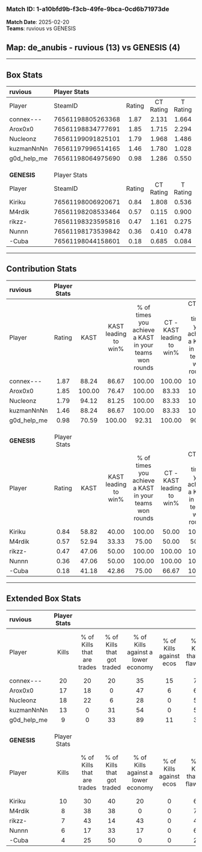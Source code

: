 ### Match ID: 1-a10bfd9b-f3cb-49fe-9bca-0cd6b71973de  
**Match Date**: 2025-02-20  
**Teams**: ruvious vs GENESIS  

## **Map**: de_anubis - ruvious (13) vs GENESIS (4)  
---  

## Box Stats  

| **ruvious** | Player Stats      |        |           |          |        |       |       |         |        |      |     |
| :- | :- | :-: | :-: | :-: | :-: | :-: | :-: | :-: | :-: | :-: | :-: |
| Player      | SteamID           | Rating | CT Rating | T Rating |  KAST  |  ADR  | Kills | Assists | Deaths | K/D  | HS% |
| connex---   | 76561198805263368 |  1.87  |   2.131   |  1.664   | 88.24  | 118.0 |  20   |    3    |   8    | 2.50 | 30  |
| Arox0x0     | 76561198834777691 |  1.85  |   1.715   |  2.294   | 100.00 | 92.0  |  17   |    5    |   4    | 4.25 | 47  |
| Nucleonz    | 76561199091825101 |  1.79  |   1.968   |  1.486   | 94.12  | 94.2  |  18   |    3    |   6    | 3.00 | 33  |
| kuzmanNnNn  | 76561197996514165 |  1.46  |   1.780   |  1.028   | 88.24  | 91.7  |  13   |    9    |   8    | 1.63 | 69  |
| g0d_help_me | 76561198064975690 |  0.98  |   1.286   |  0.550   | 70.59  | 66.2  |   9   |    2    |   9    | 1.00 | 55  |
|             |                   |        |           |          |        |       |       |         |        |      |     |
|             |                   |        |           |          |        |       |       |         |        |      |     |
|             |                   |        |           |          |        |       |       |         |        |      |     |
| **GENESIS** | Player Stats      |        |           |          |        |       |       |         |        |      |     |
| Player      | SteamID           | Rating | CT Rating | T Rating |  KAST  |  ADR  | Kills | Assists | Deaths | K/D  | HS% |
| Kiriku      | 76561198006920671 |  0.84  |   1.808   |  0.536   | 58.82  | 81.1  |  10   |    4    |   14   | 0.71 | 50  |
| M4rdik      | 76561198208533464 |  0.57  |   0.115   |  0.900   | 52.94  | 51.1  |   8   |    4    |   15   | 0.53 | 25  |
| rikzz-      | 76561198323595816 |  0.47  |   1.161   |  0.275   | 47.06  | 43.0  |   7   |    2    |   14   | 0.50 | 28  |
| Nunnn       | 76561198173539842 |  0.36  |   0.410   |  0.478   | 47.06  | 52.9  |   6   |    3    |   17   | 0.35 | 50  |
| -Cuba       | 76561198044158601 |  0.18  |   0.685   |  0.084   | 41.18  | 41.8  |   4   |    3    |   17   | 0.24 | 25  |
---  

## Contribution Stats  

| **ruvious** | Player Stats |        |                      |                                                        |                           |                                                             |                          |                                                            |
| :- | :-: | :-: | :-: | :-: | :-: | :-: | :-: | :-: |
| Player      |    Rating    |  KAST  | KAST leading to win% | % of times you achieve a KAST in your teams won rounds | CT - KAST leading to win% | CT - % of times you achieve a KAST in your teams won rounds | T - KAST leading to win% | T - % of times you achieve a KAST in your teams won rounds |
| connex---   |     1.87     | 88.24  |        86.67         |                         100.00                         |          100.00           |                           100.00                            |          60.00           |                           100.00                           |
| Arox0x0     |     1.85     | 100.00 |        76.47         |                         100.00                         |           83.33           |                           100.00                            |          60.00           |                           100.00                           |
| Nucleonz    |     1.79     | 94.12  |        81.25         |                         100.00                         |           83.33           |                           100.00                            |          75.00           |                           100.00                           |
| kuzmanNnNn  |     1.46     | 88.24  |        86.67         |                         100.00                         |           83.33           |                           100.00                            |          100.00          |                           100.00                           |
| g0d_help_me |     0.98     | 70.59  |        100.00        |                         92.31                          |          100.00           |                            90.00                            |          100.00          |                           100.00                           |
|             |              |        |                      |                                                        |                           |                                                             |                          |                                                            |
|             |              |        |                      |                                                        |                           |                                                             |                          |                                                            |
|             |              |        |                      |                                                        |                           |                                                             |                          |                                                            |
| **GENESIS** | Player Stats |        |                      |                                                        |                           |                                                             |                          |                                                            |
| Player      |    Rating    |  KAST  | KAST leading to win% | % of times you achieve a KAST in your teams won rounds | CT - KAST leading to win% | CT - % of times you achieve a KAST in your teams won rounds | T - KAST leading to win% | T - % of times you achieve a KAST in your teams won rounds |
| Kiriku      |     0.84     | 58.82  |        40.00         |                         100.00                         |           50.00           |                           100.00                            |          33.33           |                           100.00                           |
| M4rdik      |     0.57     | 52.94  |        33.33         |                         75.00                          |           50.00           |                            50.00                            |          28.57           |                           100.00                           |
| rikzz-      |     0.47     | 47.06  |        50.00         |                         100.00                         |          100.00           |                           100.00                            |          33.33           |                           100.00                           |
| Nunnn       |     0.36     | 47.06  |        50.00         |                         100.00                         |          100.00           |                           100.00                            |          33.33           |                           100.00                           |
| -Cuba       |     0.18     | 41.18  |        42.86         |                         75.00                          |           66.67           |                           100.00                            |          25.00           |                           50.00                            |
---  

## Extended Box Stats  

| **ruvious** | Player Stats |                            |                            |                                    |                         |                              |                                 |        |                             |                                     |                          |                               |                            |
| :- | :-: | :-: | :-: | :-: | :-: | :-: | :-: | :-: | :-: | :-: | :-: | :-: | :-: |
| Player      |    Kills     | % of Kills that are trades | % of Kills that got traded | % of Kills against a lower economy | % of Kills against ecos | % of Kills that are flawless | % of Kills that are close duels | Deaths | % of Deaths that get traded | % of Deaths against a lower economy | % of Deaths against ecos | % of Deaths that are flawless | % of Deaths that are close |
| connex---   |      20      |             20             |             20             |                 35                 |           15            |              75              |                0                |   8    |             50              |                 25                  |            0             |              50               |             0              |
| Arox0x0     |      17      |             18             |             0              |                 47                 |            6            |              65              |                0                |   4    |             25              |                  0                  |            0             |              75               |             0              |
| Nucleonz    |      18      |             22             |             6              |                 28                 |            0            |              50              |               17                |   6    |             17              |                 17                  |            0             |              67               |             0              |
| kuzmanNnNn  |      13      |             0              |             31             |                 54                 |            0            |              54              |                8                |   8    |             38              |                 25                  |            13            |              50               |             0              |
| g0d_help_me |      9       |             0              |             33             |                 89                 |           11            |              33              |               11                |   9    |             33              |                 22                  |            0             |              56               |             11             |
|             |              |                            |                            |                                    |                         |                              |                                 |        |                             |                                     |                          |                               |                            |
|             |              |                            |                            |                                    |                         |                              |                                 |        |                             |                                     |                          |                               |                            |
|             |              |                            |                            |                                    |                         |                              |                                 |        |                             |                                     |                          |                               |                            |
| **GENESIS** | Player Stats |                            |                            |                                    |                         |                              |                                 |        |                             |                                     |                          |                               |                            |
| Player      |    Kills     | % of Kills that are trades | % of Kills that got traded | % of Kills against a lower economy | % of Kills against ecos | % of Kills that are flawless | % of Kills that are close duels | Deaths | % of Deaths that get traded | % of Deaths against a lower economy | % of Deaths against ecos | % of Deaths that are flawless | % of Deaths that are close |
| Kiriku      |      10      |             30             |             40             |                 20                 |            0            |              60              |               10                |   14   |             14              |                  7                  |            0             |              57               |             7              |
| M4rdik      |      8       |             38             |             38             |                 0                  |            0            |              75              |                0                |   15   |             20              |                 13                  |            0             |              67               |             7              |
| rikzz-      |      7       |             43             |             14             |                 43                 |            0            |              43              |                0                |   14   |             14              |                  7                  |            0             |              79               |             0              |
| Nunnn       |      6       |             17             |             33             |                 17                 |            0            |              67              |                0                |   17   |             18              |                 12                  |            0             |              35               |             6              |
| -Cuba       |      4       |             25             |             50             |                 0                  |            0            |              25              |                0                |   17   |             12              |                 12                  |            0             |              59               |             12             |
